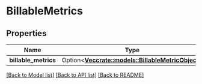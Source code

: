 # BillableMetrics

## Properties

Name | Type | Description | Notes
------------ | ------------- | ------------- | -------------
**billable_metrics** | Option<[**Vec<crate::models::BillableMetricObject>**](BillableMetricObject.md)> |  | [optional]

[[Back to Model list]](../README.md#documentation-for-models) [[Back to API list]](../README.md#documentation-for-api-endpoints) [[Back to README]](../README.md)


